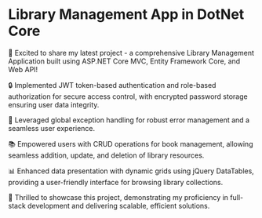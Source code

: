 # Library Management App in DotNet Core

📘 Excited to share my latest project - a comprehensive Library Management Application built using ASP.NET Core MVC, Entity Framework Core, and Web API!

🔒 Implemented JWT token-based authentication and role-based authorization for secure access control, with encrypted password storage ensuring user data integrity.

🔧 Leveraged global exception handling for robust error management and a seamless user experience.

📚 Empowered users with CRUD operations for book management, allowing seamless addition, update, and deletion of library resources.

📊 Enhanced data presentation with dynamic grids using jQuery DataTables, providing a user-friendly interface for browsing library collections.

🚀 Thrilled to showcase this project, demonstrating my proficiency in full-stack development and delivering scalable, efficient solutions.
